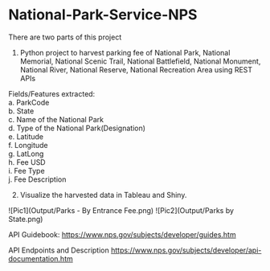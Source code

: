 # National-Park-Service-NPS
There are two parts of this project
1. Python project to harvest parking fee of National Park, National Memorial, National Scenic Trail, National Battlefield, National Monument, National River, National Reserve, National Recreation Area using REST APIs <br />

Fields/Features extracted: <br />
a. ParkCode <br />
b. State <br />
c. Name of the National Park <br />
d. Type of the National Park(Designation) <br />
e. Latitude <br />
f. Longitude  <br />
g. LatLong  <br />
h. Fee USD  <br />
i. Fee Type <br />
j. Fee Description <br />




2. Visualize the harvested data in Tableau and Shiny.

![Pic1](Output/Parks - By Entrance Fee.png)
![Pic2](Output/Parks by State.png)



API Guidebook:
https://www.nps.gov/subjects/developer/guides.htm

API Endpoints and Description
https://www.nps.gov/subjects/developer/api-documentation.htm
